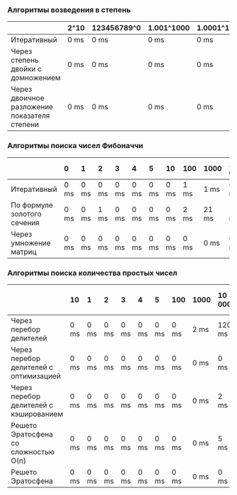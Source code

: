 ### Алгоритмы возведения в степень

| | 2^10 | 123456789^0 | 1.001^1000 | 1.0001^10000 | 1.00001^100000 | 1.000001^1000000 | 1.0000001^10000000 | 1.00000001^100000000 | 1.000000001^1000000000 | 1.0000000001^10000000000
| :------ | :----- | :----- | :----- | :----- |:------ | :----- | :----- | :----- | :----- | :----- |
| Итеративный                                 | 0 ms | 0 ms | 0 ms | 0 ms | 2 ms | 2 ms | 7 ms | 83 ms | 838 ms | 8055 ms |
| Через степень двойки с домножением          | 0 ms | 0 ms | 0 ms | 0 ms | 2 ms | 4 ms | 11 ms | 55 ms | 629 ms | 1187 ms |
| Через двоичное разложение показателя степени| 0 ms | 0 ms | 0 ms | 0 ms | 0 ms | 0 ms | 0 ms | 0 ms | 0 ms | 0 ms |

### Алгоритмы поиска чисел Фибоначчи

| | 0 | 1 | 2 | 3 | 4 | 5 | 10 | 100 | 1000 | 10 000 | 100 000 | 1 000 000 |
| :------ | :----- | :----- | :----- | :----- |:------ | :----- | :----- | :----- | :----- | :----- | :----- | :----- |
| Итеративный                 | 0 ms | 0 ms | 0 ms | 0 ms | 0 ms | 0 ms | 0 ms | 1 ms | 1 ms | 6 ms |  247 ms | 13417 ms |
| По формуле золотого сечения | 0 ms | 0 ms | 1 ms | 0 ms | 0 ms | 0 ms | 0 ms | 2 ms | 21 ms | 113 ms |  1144 ms | 22254 ms |
| Через умножение матриц      | 0 ms | 0 ms | 0 ms | 0 ms | 0 ms | 0 ms | 0 ms | 0 ms | 0 ms | 0 ms |  10 ms | 242 ms |

### Алгоритмы поиска количества простых чисел

| | 10 | 1 | 2 | 3 | 4 | 5 | 100 | 1000 | 10 000 | 100 000 | 1 000 000 | 10 000 000 | 100 000 000 | 1 000 000 000 | 123456789 |
| :------ | :----- | :----- | :----- | :----- |:------ | :----- | :----- | :----- | :----- | :----- | :----- | :----- | :----- | :----- | :----- |
| Через перебор делителей                | 0 ms | 0 ms | 0 ms | 0 ms | 0 ms | 0 ms | 0 ms | 2 ms | 120 ms | 11436 ms |  1112587 ms | | | | |
| Через перебор делителей с оптимизацией | 0 ms | 0 ms | 0 ms | 0 ms | 0 ms | 0 ms | 0 ms | 0 ms | 0 ms | 8 ms | 125 ms | 3133 ms | 81134 ms | | |
| Через перебор делителей с кэшированием | 0 ms | 0 ms | 0 ms | 0 ms | 0 ms | 0 ms | 0 ms | 0 ms | 2 ms | 8 ms |  64 ms | 1093 ms | 21867 ms | | |
| Решето Эратосфена со сложностью O(n)   | 0 ms | 0 ms | 0 ms | 0 ms | 0 ms | 0 ms | 0 ms | 0 ms | 5 ms | 38 ms |  58 ms | 295 ms | 3227 ms | 32616 ms | 3567 ms |
| Решето Эратосфена                      | 0 ms | 0 ms | 0 ms | 0 ms | 0 ms | 0 ms | 0 ms | 0 ms | 0 ms | 2 ms |  8 ms | 41 ms | 983 ms | 11419 ms | 1231 ms |
